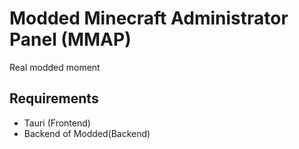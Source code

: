 # Modded Minecraft Administrator Panel (MMAP)

Real modded moment

## Requirements

- Tauri (Frontend)
- Backend of Modded(Backend)
